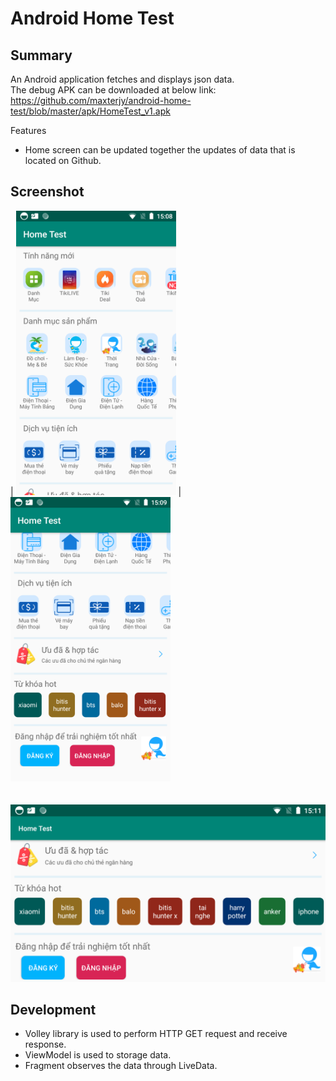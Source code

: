 # Android Home Test  

## Summary
An Android application fetches and displays json data.  
The debug APK can be downloaded at below link:  
https://github.com/maxterjy/android-home-test/blob/master/apk/HomeTest_v1.apk  
  
Features
* Home screen can be updated together the updates of data that is located on Github.

## Screenshot
 | 
<img src="https://github.com/maxterjy/android-home-test/blob/master/screenshot/portrail_01.png" width="256" /> | 
<img src="https://github.com/maxterjy/android-home-test/blob/master/screenshot/portrail_02.png" width="256" />  
<br />
<br />
<img src="https://github.com/maxterjy/android-home-test/blob/master/screenshot/landscape_04.png" width="512" /> 

## Development
* Volley library is used to perform HTTP GET request and receive response.
* ViewModel is used to storage data.
* Fragment observes the data through LiveData.
